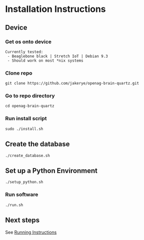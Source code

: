 # Installation Instructions

## Device
### Get os onto device
```
Currently tested:
 - Beaglebone black | Stretch IoT | Debian 9.3
 - Should work on most *nix systems
```

### Clone repo
```
git clone https://github.com/jakerye/openag-brain-quartz.git
```

### Go to repo directory
```
cd openag-brain-quartz
```

### Run install script
```
sudo ./install.sh
```

## Create the database
```
./create_database.sh
```

## Set up a Python Environment
```
./setup_python.sh
```

### Run software
```
./run.sh
```

## Next steps
See [Running Instructions](running.md)

